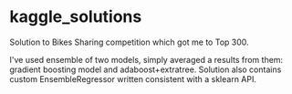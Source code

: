 # kaggle_solutions
Solution to Bikes Sharing competition which got me to Top 300. 

I've used ensemble of two models, simply averaged a results from them: gradient boosting model and adaboost+extratree. Solution also contains custom EnsembleRegressor written consistent with a sklearn API. 
